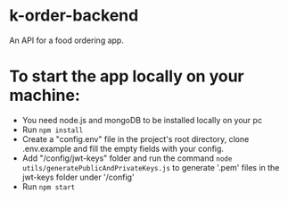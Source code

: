 # k-order-backend
An API for a food ordering app.

# To start the app locally on your machine:
- You need node.js and mongoDB to be installed locally on your pc
- Run `npm install`
- Create a "config.env" file in the project's root directory, clone .env.example and fill the empty fields with your config.
- Add "/config/jwt-keys" folder and run the command `node utils/generatePublicAndPrivateKeys.js` to generate '.pem' files in the jwt-keys folder under '/config'
- Run `npm start`
